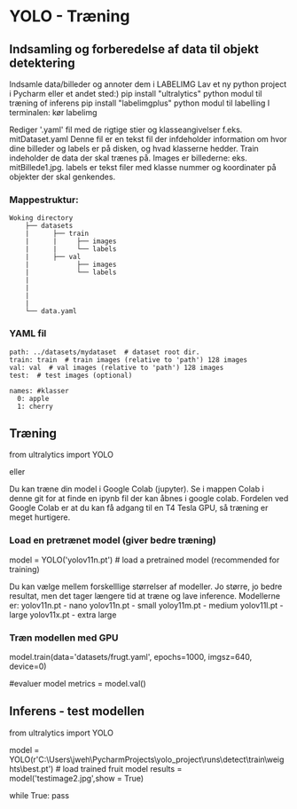 
# YOLO - Træning

## Indsamling og forberedelse af data til objekt detektering

Indsamle data/billeder og annoter dem i LABELIMG
Lav et ny python project i Pycharm eller et andet sted:)
pip install "ultralytics" python modul til træning of inferens
pip install "labelimgplus" python modul til labelling
I terminalen: kør labelimg

Rediger '.yaml' fil med de rigtige stier og klasseangivelser
    f.eks. mitDataset.yaml
    Denne fil er en tekst fil der infdeholder information om hvor dine billeder og labels er på disken, og hvad klasserne hedder.
    Train indeholder de data der skal trænes på. Images er billederne: eks. mitBillede1.jpg. labels er tekst filer med klasse nummer og koordinater på objekter der        skal genkendes.
    
### Mappestruktur:
```
Woking directory
    ├── datasets
    |	   ├── train
    |	   |     ├── images
    |	   |     └── labels
    |	   ├── val
    |	         ├── images
    |	         └── labels
    |	   
    |	        
    |	        
    |	   
    └── data.yaml
```
### YAML fil
```
path: ../datasets/mydataset  # dataset root dir. 
train: train  # train images (relative to 'path') 128 images
val: val  # val images (relative to 'path') 128 images
test:  # test images (optional)

names: #klasser
  0: apple
  1: cherry
```
## Træning
from ultralytics import YOLO

eller

Du kan træne din model i Google Colab (jupyter).
Se i mappen Colab i denne git for at finde en ipynb fil der kan åbnes i google colab.
Fordelen ved Google Colab er at du kan få adgang til en T4 Tesla GPU, så træning er meget hurtigere.

### Load en pretrænet model (giver bedre træning)
model = YOLO('yolov11n.pt')  # load a pretrained model (recommended for training)

Du kan vælge mellem forskelllige størrelser af modeller. Jo større, jo bedre resultat, men det tager længere tid at træne og lave inference.
Modellerne er: 
yolov11n.pt - nano
yolov11n.pt - small
yoloy11m.pt - medium
yolov11l.pt - large
yolov11x.pt - extra large

### Træn modellen med GPU
model.train(data='datasets/frugt.yaml', epochs=1000, imgsz=640, device=0)

#evaluer model
metrics = model.val()

## Inferens - test modellen
from ultralytics import YOLO

model = YOLO(r'C:\Users\jweh\PycharmProjects\yolo_project\runs\detect\train\weights\best.pt') # load trained fruit model
results = model('testimage2.jpg',show = True)

while True:
    pass
